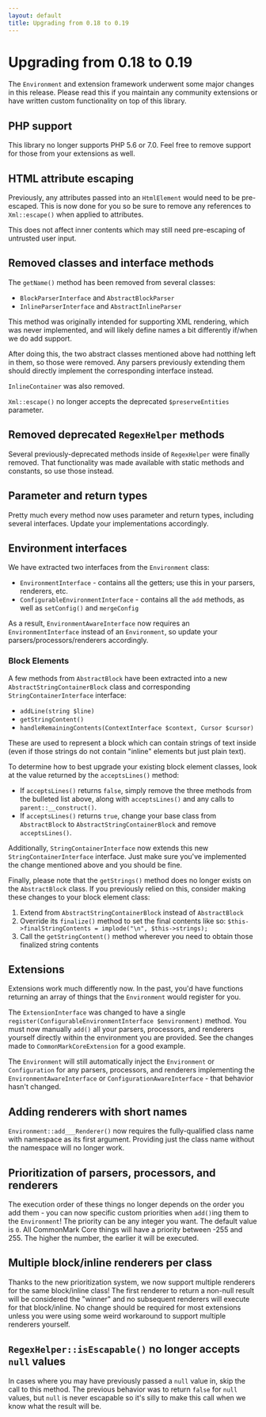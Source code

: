 ```yaml
---
layout: default
title: Upgrading from 0.18 to 0.19
---
```


# Upgrading from 0.18 to 0.19

The `Environment` and extension framework underwent some major changes in this release.  Please read this if you maintain any community extensions or have written custom functionality on top of this library.

## PHP support

This library no longer supports PHP 5.6 or 7.0.  Feel free to remove support for those from your extensions as well.

## HTML attribute escaping

Previously, any attributes passed into an `HtmlElement` would need to be pre-escaped. This is now done for you so be sure to remove any references to `Xml::escape()` when applied to attributes.

This does not affect inner contents which may still need pre-escaping of untrusted user input.

## Removed classes and interface methods

The `getName()` method has been removed from several classes:

 - `BlockParserInterface` and `AbstractBlockParser`
 - `InlineParserInterface` and `AbstractInlineParser`

This method was originally intended for supporting XML rendering, which was never implemented, and will likely define names a bit differently if/when we do add support.

After doing this, the two abstract classes mentioned above had notthing left in them, so those were removed.  Any parsers previously extending them should directly implement the corresponding interface instead.

`InlineContainer` was also removed.

`Xml::escape()` no longer accepts the deprecated `$preserveEntities` parameter.

## Removed deprecated `RegexHelper` methods

Several previously-deprecated methods inside of `RegexHelper` were finally removed.  That functionality was made available with static methods and constants, so use those instead.

## Parameter and return types

Pretty much every method now uses parameter and return types, including several interfaces.  Update your implementations accordingly.

## Environment interfaces

We have extracted two interfaces from the `Environment` class:

 - `EnvironmentInterface` - contains all the getters; use this in your parsers, renderers, etc.
 - `ConfigurableEnvironmentInterface` - contains all the `add` methods, as well as `setConfig()` and `mergeConfig`

As a result, `EnvironmentAwareInterface` now requires an `EnvironmentInterface` instead of an `Environment`, so update your parsers/processors/renderers accordingly.

### Block Elements

A few methods from `AbstractBlock` have been extracted into a new `AbstractStringContainerBlock` class and corresponding `StringContainerInterface` interface:

 - `addLine(string $line)`
 - `getStringContent()`
 - `handleRemainingContents(ContextInterface $context, Cursor $cursor)`

These are used to represent a block which can contain strings of text inside (even if those strings do not contain "inline" elements but just plain text).

To determine how to best upgrade your existing block element classes, look at the value returned by the `acceptsLines()` method:

 - If `acceptsLines()` returns `false`, simply remove the three methods from the bulleted list above, along with `acceptsLines()` and any calls to `parent::__construct()`.
 - If `acceptsLines()` returns `true`, change your base class from `AbstractBlock` to `AbstractStringContainerBlock` and remove `acceptsLines()`.

Additionally, `StringContainerInterface` now extends this new `StringContainerInterface` interface. Just make sure you've implemented the change mentioned above and you should be fine.

Finally, please note that the `getStrings()` method does no longer exists on the `AbstractBlock` class.  If you previously relied on this, consider making these changes to your block element class:

1. Extend from `AbstractStringContainerBlock` instead of `AbstractBlock`
2. Override its `finalize()` method to set the final contents like so: `$this->finalStringContents = implode("\n", $this->strings);`
3. Call the `getStringContent()` method wherever you need to obtain those finalized string contents

## Extensions

Extensions work much differently now.  In the past, you'd have functions returning an array of things that the `Environment` would register for you.

The `ExtensionInterface` was changed to have a single `register(ConfigurableEnvironmentInterface $environment)` method.  You must now manually `add()` all your parsers, processors, and renderers yourself directly within the environment you are provided.  See the changes made to `CommonMarkCoreExtension` for a good example.

The `Environment` will still automatically inject the `Environment` or `Configuration` for any parsers, processors, and renderers implementing the `EnvironmentAwareInterface` or `ConfigurationAwareInterface` - that behavior hasn't changed.

## Adding renderers with short names

`Environment::add___Renderer()` now requires the fully-qualified class name with namespace as its first argument.  Providing just the class name without the namespace will no longer work.  

## Prioritization of parsers, processors, and renderers

The execution order of these things no longer depends on the order you add them - you can now specific custom priorities when `add()`ing them to the `Environment`!  The priority can be any integer you want.  The default value is `0`. All CommonMark Core things will have a priority between -255 and 255.  The higher the number, the earlier it will be executed.

## Multiple block/inline renderers per class

Thanks to the new prioritization system, we now support multiple renderers for the same block/inline class!  The first renderer to return a non-null result will be considered the "winner" and no subsequent renderers will execute for that block/inline.  No change should be required for most extensions unless you were using some weird workaround to support multiple renderers yourself. 

## `RegexHelper::isEscapable()` no longer accepts `null` values

In cases where you may have previously passed a `null` value in, skip the call to this method.  The previous behavior was to return `false` for `null` values, but `null` is never escapable so it's silly to make this call when we know what the result will be.
